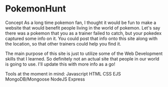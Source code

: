 # PokemonHunt
Concept
As a long time pokemon fan, I thought it would be fun to make a website that would benefit people living in the world of pokemon.
Let's say there was a pokemon that you as a trainer failed to catch, but your pokedex captured some info on it.
You could post that info onto this site along with the location, so that other trainers could help you find it.

The main purpose of this site is just to utilize some of the Web Development skills that I learned.
So definitely not an actual site that people in our world is going to use. I'll update this with more info as a go!

Tools at the moment in mind:
Javascript
HTML
CSS
EJS
MongoDB/Mongoose
NodeJS
Express

